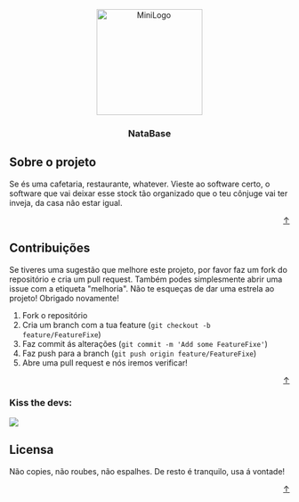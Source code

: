 <div align="center">
  <img src="https://github.com/Samucahub/NataBase/Images/Nata.png" alt="MiniLogo" width="190" height="190">
</div>


<h3 align="center">NataBase</h3>

## Sobre o projeto

Se és uma cafetaria, restaurante, whatever. Vieste ao software certo, o software que vai deixar esse stock tão organizado que o teu cônjuge vai ter inveja, da casa não estar igual.

<p align="right"><a href="#readme-top">↑</a></p>

<!-- CONTRIBUTING -->
## Contribuições


Se tiveres uma sugestão que melhore este projeto, por favor faz um fork do repositório e cria um pull request. Também podes simplesmente abrir uma issue com a etiqueta "melhoria".
Não te esqueças de dar uma estrela ao projeto! Obrigado novamente!

1. Fork o repositório
2. Cria um branch com a tua feature (`git checkout -b feature/FeatureFixe`)
3. Faz commit ás alterações (`git commit -m 'Add some FeatureFixe'`)
4. Faz push para a branch (`git push origin feature/FeatureFixe`)
5. Abre uma pull request e nós iremos verificar!

<p align="right"><a href="#readme-top">↑</a></p>

### Kiss the devs:

<a href="https://github.com/Samucahub/NataBase/graphs/contributors">
  <img src="https://contrib.rocks/image?repo=Samucahub/NataBase" />
</a>

<!-- LICENSE -->
## Licensa

Não copies, não roubes, não espalhes. De resto é tranquilo, usa á vontade!

<p align="right"><a href="#readme-top">↑</a></p>
